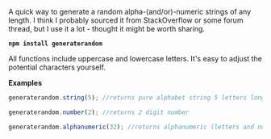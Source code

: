 A quick way to generate a random alpha-(and/or)-numeric strings of any length.
I think I probably sourced it from StackOverflow or some forum thread, but I use it a lot - thought it might be worth sharing.

__`npm install generaterandom`__

All functions include uppercase and lowercase letters. It's easy to adjust the potential characters yourself.

__Examples__
```javascript
generaterandom.string(5); //returns pure alphabet string 5 letters long

generaterandom.number(2); //returns 2 digit number

generaterandom.alphanumeric(32); //returns alphanumeric (letters and numbers) string of length 32
```